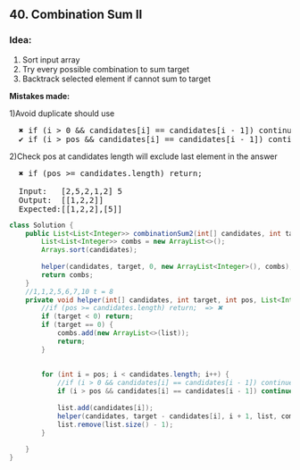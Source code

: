## 40. Combination Sum II

### Idea: ###
1) Sort input array  
2) Try every possible combination to sum target  
3) Backtrack selected element if cannot sum to target   
          
**Mistakes made:**

1)Avoid duplicate should use   
       
<pre>
  <strong>✖︎</strong> if (i > 0 && candidates[i] == candidates[i - 1]) continue; 
  <strong>✔︎</strong> if (i > pos && candidates[i] == candidates[i - 1]) continue;
</pre>
       
2)Check pos at candidates length will exclude last element in the answer 
        
<pre>
  <strong>✖︎</strong> if (pos >= candidates.length) return; 
  
  Input:   [2,5,2,1,2] 5
  Output:  [[1,2,2]]
  Expected:[[1,2,2],[5]]
</pre>
     
```java
class Solution {
    public List<List<Integer>> combinationSum2(int[] candidates, int target) {
        List<List<Integer>> combs = new ArrayList<>();
        Arrays.sort(candidates);
        
        helper(candidates, target, 0, new ArrayList<Integer>(), combs);
        return combs;
    }
    //1,1,2,5,6,7,10 t = 8
    private void helper(int[] candidates, int target, int pos, List<Integer> list, List<List<Integer>> combs) {
        //if (pos >= candidates.length) return;  => ✖︎
        if (target < 0) return;
        if (target == 0) {
            combs.add(new ArrayList<>(list));
            return;
        }
        
                
        for (int i = pos; i < candidates.length; i++) {
            //if (i > 0 && candidates[i] == candidates[i - 1]) continue; => ✖︎
            if (i > pos && candidates[i] == candidates[i - 1]) continue;
            
            list.add(candidates[i]);
            helper(candidates, target - candidates[i], i + 1, list, combs);
            list.remove(list.size() - 1);
        }
                
    }
}
```
